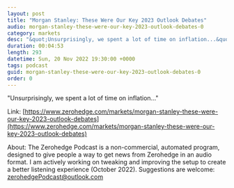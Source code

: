 ```yaml
---
layout: post
title: "Morgan Stanley: These Were Our Key 2023 Outlook Debates"
audio: morgan-stanley-these-were-our-key-2023-outlook-debates-0
category: markets
desc: "&quot;Unsurprisingly, we spent a lot of time on inflation...&quot;"
duration: 00:04:53
length: 293
datetime: Sun, 20 Nov 2022 19:30:00 +0000
tags: podcast
guid: morgan-stanley-these-were-our-key-2023-outlook-debates-0
order: 0
---
```

&quot;Unsurprisingly, we spent a lot of time on inflation...&quot;

Link: [https://www.zerohedge.com/markets/morgan-stanley-these-were-our-key-2023-outlook-debates](https://www.zerohedge.com/markets/morgan-stanley-these-were-our-key-2023-outlook-debates)

About: The Zerohedge Podcast is a non-commercial, automated program, designed to give people a way to get news from Zerohedge in an audio format.  I am actively working on tweaking and improving the setup to create a better listening experience (October 2022).  Suggestions are welcome: [zerohedgePodcast@outlook.com](mailto:zerohedgePodcast@outlook.com)